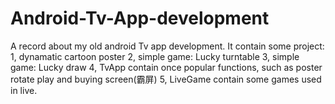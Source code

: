 # Android-Tv-App-development
A record about my old android Tv app development. It contain some project: 
1, dynamatic cartoon poster
2, simple game: Lucky turntable
3, simple game: Lucky draw
4, TvApp contain once popular functions, such as poster rotate play and buying screen(霸屏)
5, LiveGame contain some games used in live.
